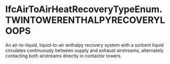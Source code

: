 IfcAirToAirHeatRecoveryTypeEnum.TWINTOWERENTHALPYRECOVERYLOOPS
==============================================================
An air-to-liquid, liquid-to-air enthalpy recovery system with a sorbent liquid
circulates continuously between supply and exhaust airstreams, alternately
contacting both airstreams directly in contactor towers.


